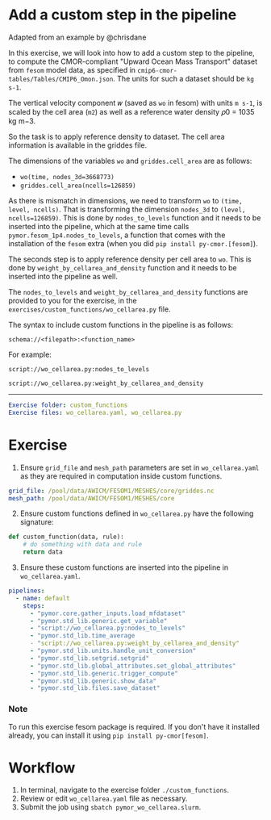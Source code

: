 # Add a custom step in the pipeline

Adapted from an example by @chrisdane

In this exercise, we will look into how to add a custom step to the pipeline, to
compute the CMOR-compliant "Upward Ocean Mass Transport" dataset from `fesom`
model data, as specified in `cmip6-cmor-tables/Tables/CMIP6_Omon.json`. The
units for such a dataset should be `kg s-1`.

The vertical velocity component 𝑤 (saved as ``wo`` in fesom) with units `m s-1`,
is scaled by the cell area (`m2`) as well as a reference water density 𝜌0 = 1035
kg m−3.

So the task is to apply reference density to dataset. The cell area information
is available in the griddes file.

The dimensions of the variables `wo` and `griddes.cell_area` are as follows:

  - `wo(time, nodes_3d=3668773)`
  - `griddes.cell_area(ncells=126859)`

As there is mismatch in dimensions, we need to transform `wo` to `(time, level,
ncells)`. That is transforming the dimension `nodes_3d` to `(level,
ncells=126859)`. This is done by `nodes_to_levels` function and it needs to be
inserted into the pipeline, which at the same time calls
`pymor.fesom_1p4.nodes_to_levels`, a function that comes with the installation
of the `fesom` extra (when you did `pip install py-cmor.[fesom]`).

The seconds step is to apply reference density per cell area to `wo`. This is
done by `weight_by_cellarea_and_density` function and it needs to be inserted
into the pipeline as well.

The `nodes_to_levels` and `weight_by_cellarea_and_density` functions are
provided to you for the exercise, in the
`exercises/custom_functions/wo_cellarea.py` file.

The syntax to include custom functions in the pipeline is as follows:

`schema://<filepath>:<function_name>`

For example:

`script://wo_cellarea.py:nodes_to_levels`

`script://wo_cellarea.py:weight_by_cellarea_and_density`

---


```yaml
Exercise folder: custom_functions
Exercise files: wo_cellarea.yaml, wo_cellarea.py
```

# Exercise

1. Ensure `grid_file` and `mesh_path` parameters are set in `wo_cellarea.yaml`
   as they are required in computation inside custom functions.

  ```yaml
  grid_file: /pool/data/AWICM/FESOM1/MESHES/core/griddes.nc
  mesh_path: /pool/data/AWICM/FESOM1/MESHES/core
  ```

2. Ensure custom functions defined in `wo_cellarea.py` have the following
   signature:

  ```python
  def custom_function(data, rule):
      # do something with data and rule
      return data
  ```

3. Ensure these custom functions are inserted into the pipeline in
   `wo_cellarea.yaml`.

  ```yaml
  pipelines:
    - name: default
      steps:
        - "pymor.core.gather_inputs.load_mfdataset"
        - "pymor.std_lib.generic.get_variable"
        - "script://wo_cellarea.py:nodes_to_levels"
        - "pymor.std_lib.time_average
        - "script://wo_cellarea.py:weight_by_cellarea_and_density"
        - "pymor.std_lib.units.handle_unit_conversion"
        - "pymor.std_lib.setgrid.setgrid"
        - "pymor.std_lib.global_attributes.set_global_attributes"
        - "pymor.std_lib.generic.trigger_compute"
        - "pymor.std_lib.generic.show_data"
        - "pymor.std_lib.files.save_dataset"
  ```

### Note

To run this exercise fesom package is required. If you don't have it installed
already, you can install it using `pip install py-cmor[fesom]`.

# Workflow

1. In terminal, navigate to the exercise folder `./custom_functions`.
2. Review or edit `wo_cellarea.yaml` file as necessary.
3. Submit the job using `sbatch pymor_wo_cellarea.slurm`.


